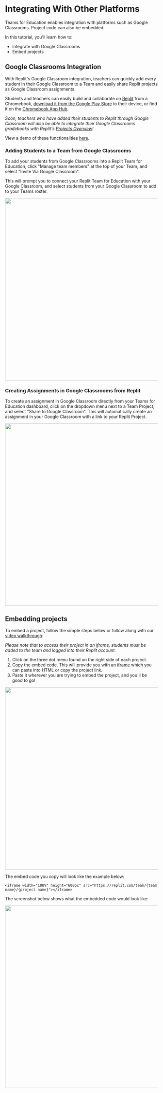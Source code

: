 # Integrating With Other Platforms

Teams for Education enables integration with platforms such as Google Classrooms. Project code can also be embedded.

In this tutorial, you'll learn how to:
* Integrate with Google Classrooms
* Embed projects

## Google Classrooms Integration 

With Replit's Google Classroom integration, teachers can quickly add every student in their Google Classroom to a Team and easily share Replit projects as Google Classroom assignments.

Students and teachers can easily build and collaborate on [Replit](https://replit.com/) from a Chromebook, [download it from the Google Play Store](https://play.google.com/store/apps/details?id=com.replit.twa) to their device, or find it on the [Chromebook App Hub](https://chromebookapphub.withgoogle.com/apps/replit-teams-for-education). 

*Soon, teachers who have added their students to Replit through Google Classroom will also be able to integrate their Google Classrooms gradebooks with Replit's [Projects Overview](https://docs.replit.com/teams/reviewing-submissions)!* 

View a demo of these functionalities [here](https://www.loom.com/share/e2bb4abf6ad84fa28e19859d1089354f). 

### Adding Students to a Team from Google Classrooms
To add your students from Google Classrooms into a Replit Team for Education, click "Manage team members" at the top of your Team, and select "Invite Via Google Classroom".

This will prompt you to connect your Replit Team for Education with your Google Classroom, and select students from your Google Classroom to add to your Teams roster. 

<img style="width: 600px" src="/images/teamsForEducation/invite_via_gc.png" />

### Creating Assignments in Google Classrooms from Replit 

To create an assignment in Google Classroom directly from your Teams for Education dashboard, click on the dropdown menu next to a Team Project, and select "Share to Google Classroom". This will automatically create an assignment in your Google Classroom with a link to your Replit Project. 

<img style="width: 600px" src="/images/teamsForEducation/create_assignment_gc.png" />

## Embedding projects

To embed a project, follow the simple steps below or follow along with our [video walkthrough](https://www.loom.com/share/788fb7ade7154c83baf0df6ecf1fe102):

*Please note that to access their project in an iframe, students must be added to the team and logged into their Replit account.*

1. Click on the three dot menu found on the right side of each project.
2. Copy the embed code. This will provide you with an [iframe](https://docs.replit.com/Teams/EmbedProjects) which you can paste into HTML or copy the project link.
3. Paste it wherever you are trying to embed the project, and you'll be good to go!

<img style="width: 600px" src="/images/teamsForEducation/embedProjectsImage.png" />

The embed code you copy will look like the example below:

```
<iframe width="100%" height="600px" src="https://replit.com/team/{team name}/{project name}"></iframe>
```

The screenshot below shows what the embedded code would look like:

<img style="width: 600px" src="/images/teamsForEducation/embedded-code.png" />